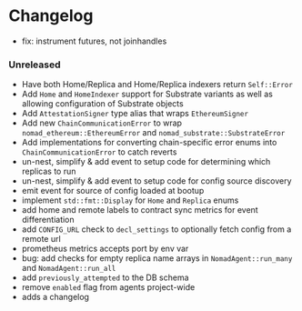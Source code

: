 # Changelog

- fix: instrument futures, not joinhandles

### Unreleased

- Have both Home/Replica and Home/Replica indexers return `Self::Error`
- Add `Home` and `HomeIndexer` support for Substrate variants as well as allowing configuration of Substrate objects
- Add `AttestationSigner` type alias that wraps `EthereumSigner`
- Add new `ChainCommunicationError` to wrap `nomad_ethereum::EthereumError` and `nomad_substrate::SubstrateError`
- Add implementations for converting chain-specific error enums into `ChainCommunicationError` to catch reverts
- un-nest, simplify & add event to setup code for determining which replicas to
  run
- un-nest, simplify & add event to setup code for config source discovery
- emit event for source of config loaded at bootup
- implement `std::fmt::Display` for `Home` and `Replica` enums
- add home and remote labels to contract sync metrics for event differentiation
- add `CONFIG_URL` check to `decl_settings` to optionally fetch config from a remote url
- prometheus metrics accepts port by env var
- bug: add checks for empty replica name arrays in `NomadAgent::run_many` and
  `NomadAgent::run_all`
- add `previously_attempted` to the DB schema
- remove `enabled` flag from agents project-wide
- adds a changelog
